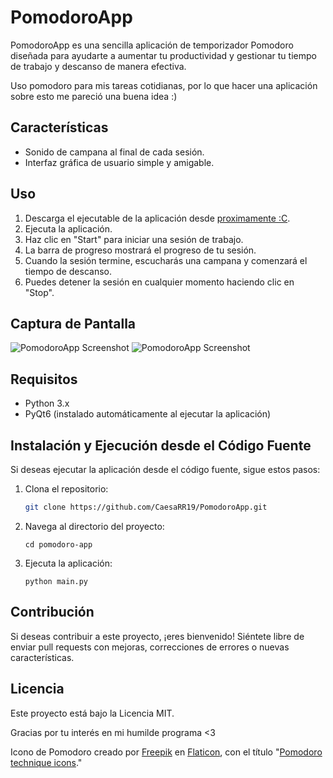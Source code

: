 # PomodoroApp

PomodoroApp es una sencilla aplicación de temporizador Pomodoro diseñada para ayudarte a aumentar tu productividad y gestionar tu tiempo de trabajo y descanso de manera efectiva.

Uso pomodoro para mis tareas cotidianas, por lo que hacer una aplicación sobre esto me pareció una buena idea :)

## Características

- Sonido de campana al final de cada sesión.
- Interfaz gráfica de usuario simple y amigable.

## Uso

1. Descarga el ejecutable de la aplicación desde [proximamente :C](enlace-al-ejecutable).
2. Ejecuta la aplicación.
3. Haz clic en "Start" para iniciar una sesión de trabajo.
4. La barra de progreso mostrará el progreso de tu sesión.
5. Cuando la sesión termine, escucharás una campana y comenzará el tiempo de descanso.
6. Puedes detener la sesión en cualquier momento haciendo clic en "Stop".

## Captura de Pantalla

![PomodoroApp Screenshot](https://i.imgur.com/mhIZ8nA.png) ![PomodoroApp Screenshot](https://i.imgur.com/3stWhyI.png)

## Requisitos

- Python 3.x
- PyQt6 (instalado automáticamente al ejecutar la aplicación)

## Instalación y Ejecución desde el Código Fuente

Si deseas ejecutar la aplicación desde el código fuente, sigue estos pasos:

1. Clona el repositorio:

   ```bash
   git clone https://github.com/CaesaRR19/PomodoroApp.git

   ```

2. Navega al directorio del proyecto:

   `cd pomodoro-app`

3. Ejecuta la aplicación:

   `python main.py`

## Contribución

Si deseas contribuir a este proyecto, ¡eres bienvenido! Siéntete libre de enviar pull requests con mejoras, correcciones de errores o nuevas características.

## Licencia

Este proyecto está bajo la Licencia MIT.

Gracias por tu interés en mi humilde programa <3

Icono de Pomodoro creado por [Freepik](https://www.flaticon.com/authors/freepik) en [Flaticon](https://www.flaticon.com/), con el título "[Pomodoro technique icons](https://www.flaticon.com/free-icons/pomodoro-technique)."
